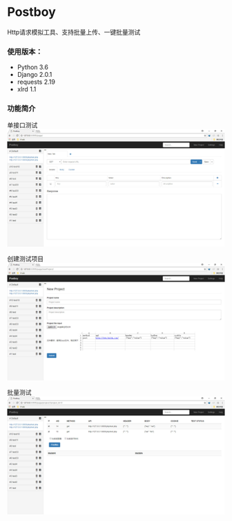# Postboy
Http请求模拟工具、支持批量上传、一键批量测试


### 使用版本：
* Python 3.6
* Django 2.0.1
* requests 2.19
* xlrd 1.1

### 功能简介

单接口测试
![单接口测试](https://github.com/cikewang/Postboy/blob/master/static/postboy/01.jpg)


创建测试项目
![创建测试项目](https://github.com/cikewang/Postboy/blob/master/static/postboy/02.jpg)

批量测试
![批量测试](https://github.com/cikewang/Postboy/blob/master/static/postboy/03.jpg)




